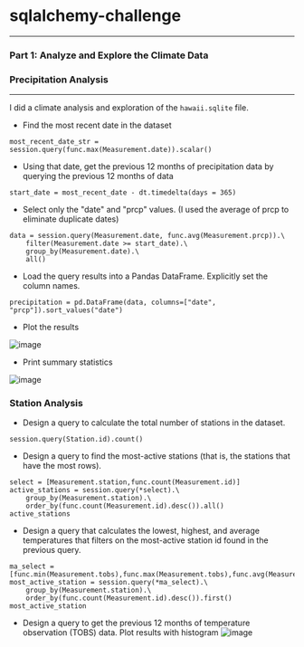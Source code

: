 # sqlalchemy-challenge
---
### Part 1: Analyze and Explore the Climate Data

### Precipitation Analysis
---
I did a climate analysis and exploration of the ```hawaii.sqlite``` file. 

- Find the most recent date in the dataset
```
most_recent_date_str = session.query(func.max(Measurement.date)).scalar()
```
- Using that date, get the previous 12 months of precipitation data by querying the previous 12 months of data
```
start_date = most_recent_date - dt.timedelta(days = 365)
``` 
- Select only the "date" and "prcp" values. (I used the average of prcp to eliminate duplicate dates)
```
data = session.query(Measurement.date, func.avg(Measurement.prcp)).\
    filter(Measurement.date >= start_date).\
    group_by(Measurement.date).\
    all()
```
- Load the query results into a Pandas DataFrame. Explicitly set the column names.
```
precipitation = pd.DataFrame(data, columns=["date", "prcp"]).sort_values("date")
 ```
- Plot the results

![image](https://github.com/Faith-Hall/sqlalchemy-challenge/assets/135525815/e9b59d2d-3483-4a88-80ff-485c92475016)

- Print summary statistics
  
![image](https://github.com/Faith-Hall/sqlalchemy-challenge/assets/135525815/617ccd1e-8fe1-4320-8300-d53ee149d332)

### Station Analysis
- Design a query to calculate the total number of stations in the dataset.
```
session.query(Station.id).count()
```
- Design a query to find the most-active stations (that is, the stations that have the most rows).
```
select = [Measurement.station,func.count(Measurement.id)]
active_stations = session.query(*select).\
    group_by(Measurement.station).\
    order_by(func.count(Measurement.id).desc()).all()
active_stations
```
- Design a query that calculates the lowest, highest, and average temperatures that filters on the most-active station id found in the previous query.
```
ma_select = [func.min(Measurement.tobs),func.max(Measurement.tobs),func.avg(Measurement.tobs)]
most_active_station = session.query(*ma_select).\
    group_by(Measurement.station).\
    order_by(func.count(Measurement.id).desc()).first()
most_active_station
```
- Design a query to get the previous 12 months of temperature observation (TOBS) data. Plot results with histogram
![image](https://github.com/Faith-Hall/sqlalchemy-challenge/assets/135525815/6e79b354-44da-4fac-a000-27a1acd59ef5)
